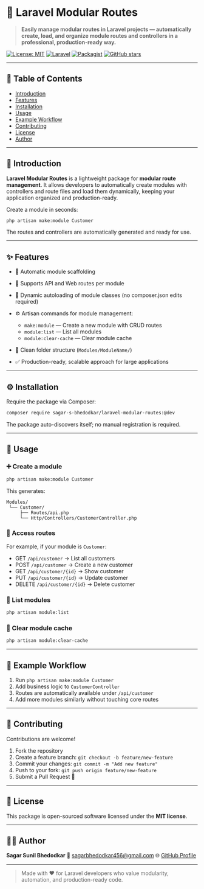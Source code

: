 # 🧱 Laravel Modular Routes

> **Easily manage modular routes in Laravel projects — automatically create, load, and organize module routes and controllers in a professional, production-ready way.**

[![License: MIT](https://img.shields.io/badge/License-MIT-yellow.svg)](LICENSE)
[![Laravel](https://img.shields.io/badge/Laravel-10.x%20|%2011.x%20|%2012.x-red.svg)](https://laravel.com)
[![Packagist](https://img.shields.io/packagist/v/sagar-s-bhedodkar/laravel-modular-routes.svg)](https://packagist.org/packages/sagar-s-bhedodkar/laravel-modular-routes)
[![GitHub stars](https://img.shields.io/github/stars/sagar-s-bhedodkar/laravel-modular-routes.svg)](https://github.com/sagar-s-bhedodkar/laravel-modular-routes/stargazers)

---

## 📘 Table of Contents

* [Introduction](#-introduction)
* [Features](#-features)
* [Installation](#-installation)
* [Usage](#-usage)
* [Example Workflow](#-example-workflow)
* [Contributing](#-contributing)
* [License](#-license)
* [Author](#-author)

---

## 🚀 Introduction

**Laravel Modular Routes** is a lightweight package for **modular route management**.
It allows developers to automatically create modules with controllers and route files and load them dynamically, keeping your application organized and production-ready.

Create a module in seconds:

```bash
php artisan make:module Customer
```

The routes and controllers are automatically generated and ready for use.

---

## ✨ Features

* 🧩 Automatic module scaffolding
* 📂 Supports API and Web routes per module
* 🔄 Dynamic autoloading of module classes (no composer.json edits required)
* ⚙️ Artisan commands for module management:

  * `make:module` — Create a new module with CRUD routes
  * `module:list` — List all modules
  * `module:clear-cache` — Clear module cache
* 🧹 Clean folder structure (`Modules/ModuleName/`)
* ✅ Production-ready, scalable approach for large applications

---

## ⚙️ Installation

Require the package via Composer:

```bash
composer require sagar-s-bhedodkar/laravel-modular-routes:@dev
```

The package auto-discovers itself; no manual registration is required.

---

## 🧠 Usage

### ➕ Create a module

```bash
php artisan make:module Customer
```

This generates:

```
Modules/
 └── Customer/
     ├── Routes/api.php
     └── Http/Controllers/CustomerController.php
```

### 📝 Access routes

For example, if your module is `Customer`:

* GET `/api/customer` → List all customers
* POST `/api/customer` → Create a new customer
* GET `/api/customer/{id}` → Show customer
* PUT `/api/customer/{id}` → Update customer
* DELETE `/api/customer/{id}` → Delete customer

### 🔄 List modules

```bash
php artisan module:list
```

### 🧹 Clear module cache

```bash
php artisan module:clear-cache
```

---

## 🧩 Example Workflow

1. Run `php artisan make:module Customer`
2. Add business logic to `CustomerController`
3. Routes are automatically available under `/api/customer`
4. Add more modules similarly without touching core routes

---

## 🤝 Contributing

Contributions are welcome!

1. Fork the repository
2. Create a feature branch: `git checkout -b feature/new-feature`
3. Commit your changes: `git commit -m "Add new feature"`
4. Push to your fork: `git push origin feature/new-feature`
5. Submit a Pull Request 🎉

---

## 📄 License

This package is open-sourced software licensed under the **MIT license**.

---

## 👨‍💻 Author

**Sagar Sunil Bhedodkar**
📧 [sagarbhedodkar456@gmail.com](mailto:sagarbhedodkar456@gmail.com)
🌐 [GitHub Profile](https://github.com/sagar-s-bhedodkar)

---

> Made with ❤️ for Laravel developers who value modularity, automation, and production-ready code.
